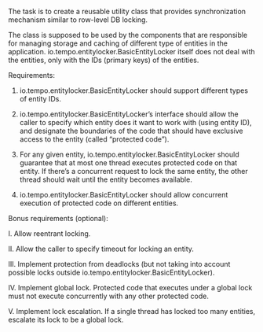 The task is to create a reusable utility class that provides synchronization mechanism similar to row-level DB locking.

The class is supposed to be used by the components that are responsible for managing storage and caching of different type of entities in the application. io.tempo.entitylocker.BasicEntityLocker itself does not deal with the entities, only with the IDs (primary keys) of the entities.

Requirements:

1. io.tempo.entitylocker.BasicEntityLocker should support different types of entity IDs.

2. io.tempo.entitylocker.BasicEntityLocker’s interface should allow the caller to specify which entity does it want to work with (using entity ID), and designate the boundaries of the code that should have exclusive access to the entity (called “protected code”).

3. For any given entity, io.tempo.entitylocker.BasicEntityLocker should guarantee that at most one thread executes protected code on that entity. If there’s a concurrent request to lock the same entity, the other thread should wait until the entity becomes available.

4. io.tempo.entitylocker.BasicEntityLocker should allow concurrent execution of protected code on different entities.


Bonus requirements (optional):

I. Allow reentrant locking.

II. Allow the caller to specify timeout for locking an entity.

III. Implement protection from deadlocks (but not taking into account possible locks outside io.tempo.entitylocker.BasicEntityLocker).

IV. Implement global lock. Protected code that executes under a global lock must not execute concurrently with any other protected code.

V. Implement lock escalation. If a single thread has locked too many entities, escalate its lock to be a global lock.
